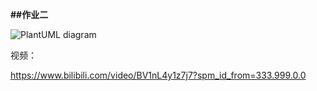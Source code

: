 **##作业二**

![PlantUML diagram](http://www.plantuml.com/plantuml/png/lLJ1RjGm4BtxAtpqqcP_WAegI4YjLAhI1Iw8WtSpx5hhs94zWQqA_yuu7fkOziA5GpJEc-JDcpUshoBgWDDWnSxg6EM7oUoE6nyGmfFeZCClNwKMtGQ3SNivMkt4sNTlUcczxXNdLwARiVX3ZmaxfsV5tqNYMc1Cj0Uy9owr4h-uy3NeyJ_MvQyELBM-RE4QbaH5siRf8v2gEKeymBmWpXGIvKU6YAdBFSWuXw85GePL3YjP1LdZuDEeRYcStnf42--zY-cRqZmrEkeGOTQTeT8td60t8LIq25uIiPqovB3FOSkWTaVHtVjeq7WdHrw8Xa1b1niiTVrExmvl7n-8GZMvrd7qUL5TZe2be2eBobKH-qMUy3hW2lvbqzdS5k1dRIT86wfLlrx_l2HtzTQ2C8w0Rte7af6dFmFw5qrjnONjBZ6ca3shpgOPyZ9ooN52nIhOC7vBpAf1w6_qRqBGZ-f5NqlzKeqcNhWiTrvIfUHY68pKJAMxymymWaQQSE-76uUyazphSa3XP2BUJKC6vA1FDww7apXxzYitnCRHBri8i_8YxABhNf62vOpuDdXsxfiJ_lALKcunddzU2RvYMd0-k5rtEKUH95oir_bbmKBoCbOvAjHkDs8gBOahSFqqsDy0)

视频：

https://www.bilibili.com/video/BV1nL4y1z7j7?spm_id_from=333.999.0.0